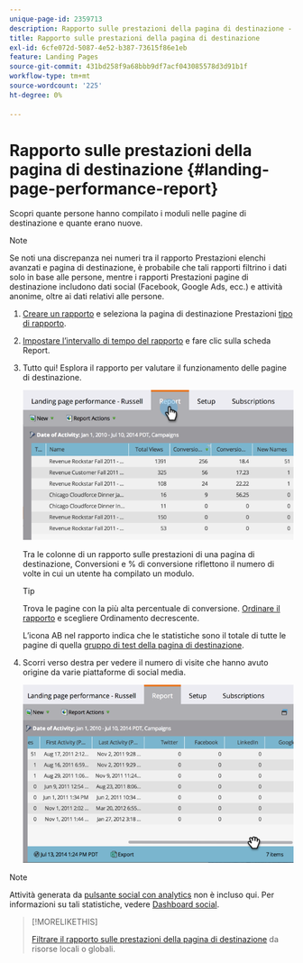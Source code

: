 ```yaml
---
unique-page-id: 2359713
description: Rapporto sulle prestazioni della pagina di destinazione - Documenti Marketo - Documentazione del prodotto
title: Rapporto sulle prestazioni della pagina di destinazione
exl-id: 6cfe072d-5087-4e52-b387-73615f86e1eb
feature: Landing Pages
source-git-commit: 431bd258f9a68bbb9df7acf043085578d3d91b1f
workflow-type: tm+mt
source-wordcount: '225'
ht-degree: 0%

---
```


# Rapporto sulle prestazioni della pagina di destinazione {#landing-page-performance-report}

Scopri quante persone hanno compilato i moduli nelle pagine di destinazione e quante erano nuove.

>[!NOTE]
>
>Se noti una discrepanza nei numeri tra il rapporto Prestazioni elenchi avanzati e pagina di destinazione, è probabile che tali rapporti filtrino i dati solo in base alle persone, mentre i rapporti Prestazioni pagine di destinazione includono dati social (Facebook, Google Ads, ecc.) e attività anonime, oltre ai dati relativi alle persone.

1. [Creare un rapporto](/help/marketo/product-docs/reporting/basic-reporting/creating-reports/create-a-report-in-a-program.md) e seleziona la pagina di destinazione Prestazioni [tipo di rapporto](/help/marketo/product-docs/reporting/basic-reporting/report-types/report-type-overview.md).
1. [Impostare l’intervallo di tempo del rapporto](/help/marketo/product-docs/reporting/basic-reporting/editing-reports/change-a-report-time-frame.md) e fare clic sulla scheda Report.
1. Tutto qui! Esplora il rapporto per valutare il funzionamento delle pagine di destinazione.

   ![](assets/image2014-9-16-15-3a53-3a33.png)

   Tra le colonne di un rapporto sulle prestazioni di una pagina di destinazione, Conversioni e % di conversione riflettono il numero di volte in cui un utente ha compilato un modulo.

   >[!TIP]
   >
   >Trova le pagine con la più alta percentuale di conversione. [Ordinare il rapporto](/help/marketo/product-docs/reporting/basic-reporting/editing-reports/sort-report-on-columns.md) e scegliere Ordinamento decrescente.

   L’icona AB nel rapporto indica che le statistiche sono il totale di tutte le pagine di quella [gruppo di test della pagina di destinazione](/help/marketo/product-docs/demand-generation/landing-pages/understanding-landing-pages/landing-page-test-groups.md).

1. Scorri verso destra per vedere il numero di visite che hanno avuto origine da varie piattaforme di social media.

   ![](assets/image2014-9-16-15-3a54-3a27.png)

>[!NOTE]
>
>Attività generata da [pulsante social con analytics](/help/marketo/product-docs/demand-generation/landing-pages/free-form-landing-pages/add-a-social-button-to-a-free-form-landing-page.md) non è incluso qui. Per informazioni su tali statistiche, vedere [Dashboard social](/help/marketo/product-docs/demand-generation/social/social-functions/view-social-performance.md).

>[!MORELIKETHIS]
>
>[Filtrare il rapporto sulle prestazioni della pagina di destinazione](/help/marketo/product-docs/demand-generation/landing-pages/landing-page-actions/filter-a-landing-page-performance-report.md) da risorse locali o globali.
